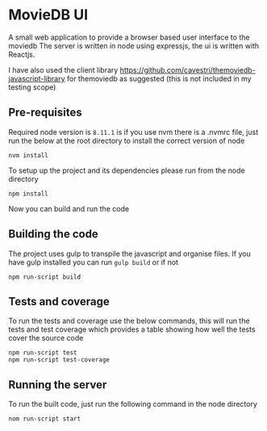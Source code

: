 # MovieDB UI

A small web application to provide a browser based user interface to the moviedb
The server is written in node using expressjs, the ui is written with Reactjs.

I have also used the client library https://github.com/cavestri/themoviedb-javascript-library for themoviedb as suggested (this is not included in my testing scope)


## Pre-requisites

Required node version is `8.11.1` is if you use nvm there is a .nvmrc file, just run the below at the root directory to install the correct version of node

```
nvm install
```

To setup up the project and its dependencies please run from the node directory

```
npm install
```

Now you can build and run the code

## Building the code

The project uses gulp to transpile the javascript and organise files.
If you have gulp installed you can run `gulp build` or if not

```
npm run-script build
```

## Tests and coverage

To run the tests and coverage use the below commands, this will run the tests and test coverage which provides a table showing how well the tests cover the source code

```
npm run-script test
npm run-script test-coverage
```

## Running the server

To run the built code, just run the following command in the node directory

```
nom run-script start
```